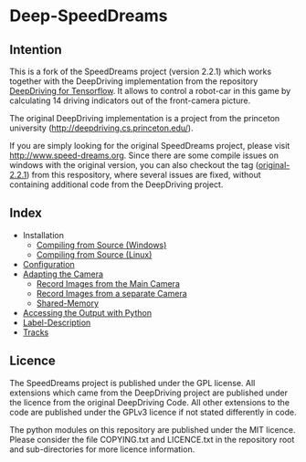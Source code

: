 # Deep-SpeedDreams

## Intention

This is a fork of the SpeedDreams project (version 2.2.1) which works together with the DeepDriving implementation from the repository [DeepDriving for Tensorflow](https://bitbucket.org/Netzeband/deepdriving). It allows to control a robot-car in this game by calculating 14 driving indicators out of the front-camera picture. 

The original DeepDriving implementation is a project from the princeton university (http://deepdriving.cs.princeton.edu/).

If you are simply looking for the original SpeedDreams project, please visit http://www.speed-dreams.org. Since there are some compile issues on windows with the original version, you can also checkout the tag ([original-2.2.1](https://bitbucket.org/Netzeband/deep-speeddreams/src/original-2.2.1)) from this respository, where several issues are fixed, without containing additional code from the DeepDriving project.

## Index

* Installation
    * [Compiling from Source (Windows)](https://bitbucket.org/Netzeband/deep-speeddreams/wiki/InstallationSourceWindows)
    * [Compiling from Source (Linux)](https://bitbucket.org/Netzeband/deep-speeddreams/wiki/InstallationSourceLinux)
* [Configuration](https://bitbucket.org/Netzeband/deep-speeddreams/wiki/Configuration)
* [Adapting the Camera](https://bitbucket.org/Netzeband/deep-speeddreams/wiki/Camera)
    * [Record Images from the Main Camera](https://bitbucket.org/Netzeband/deep-speeddreams/wiki/Camera#markdown-header-record-images-from-the-main-camera)
    * [Record Images from a separate Camera](https://bitbucket.org/Netzeband/deep-speeddreams/wiki/Camera#markdown-header-record-images-from-a-separate-camera)
    * [Shared-Memory](https://bitbucket.org/Netzeband/deep-speeddreams/wiki/Camera#markdown-header-shared-memory)
* [Accessing the Output with Python](https://bitbucket.org/Netzeband/deep-speeddreams/wiki/RecordInPython)
* [Label-Description](https://bitbucket.org/Netzeband/deep-speeddreams/wiki/LabelDescription)
* [Tracks](https://bitbucket.org/Netzeband/deep-speeddreams/wiki/Tracks)

## Licence

The SpeedDreams project is published under the GPL license. All extensions which came from the DeepDriving project are published under the licence from the original DeepDriving Code. All other extensions to the code are published under the GPLv3 licence if not stated differently in code.

The python modules on this repository are published under the MIT licence. Please consider the file COPYING.txt and LICENCE.txt in the repository root and sub-directories for more licence information.